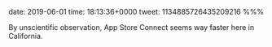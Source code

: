 date: 2019-06-01
time: 18:13:36+0000
tweet: 1134885726435209216
%%%

By unscientific observation, App Store Connect seems way faster here in California.
